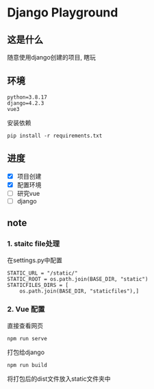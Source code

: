 # Django Playground

## 这是什么

随意使用django创建的项目, 瞎玩

## 环境

    python=3.8.17
    django=4.2.3
    vue3

安装依赖

    pip install -r requirements.txt 

## 进度

- [x] 项目创建
- [X] 配置环境
- [ ] 研究vue
- [ ] django
  
## note

### 1. staitc file处理

   在settings.py中配置

    STATIC_URL = "/static/"
    STATIC_ROOT = os.path.join(BASE_DIR, "static")
    STATICFILES_DIRS = [
        os.path.join(BASE_DIR, "staticfiles"),]

### 2. Vue 配置

直接查看网页

    npm run serve

打包给django

    npm run build

将打包后的dist文件放入static文件夹中

